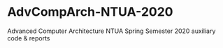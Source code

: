 # AdvCompArch-NTUA-2020
Advanced Computer Architecture NTUA Spring Semester 2020
auxiliary code & reports

